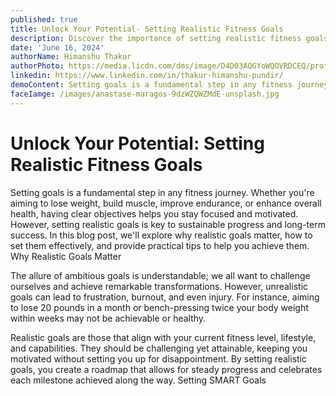 ```yaml
---
published: true
title: Unlock Your Potential- Setting Realistic Fitness Goals
description: Discover the importance of setting realistic fitness goals and learn how to achieve them effectively with practical tips and strategies. Start your journey to a healthier, more fulfilling lifestyle today!
date: 'June 16, 2024'
authorName: Himanshu Thakur
authorPhoto: https://media.licdn.com/dms/image/D4D03AQGYoWQOVRDCEQ/profile-displayphoto-shrink_200_200/0/1700386211110?e=2147483647&v=beta&t=yVIJ5QoefFWSVMCD8N4QOoW_RVkXscwoAkZ-YOCXSGI
linkedin: https://www.linkedin.com/in/thakur-himanshu-pundir/
demoContent: Setting goals is a fundamental step in any fitness journey. Whether you're aiming to lose weight, build muscle, improve endurance, or enhance overall health, having clear objectives helps you stay focused and motivated. However, setting realistic goals is key to sustainable progress and long-term success. In this blog post, we'll explore why realistic goals matter, how to set them effectively, and provide practical tips to help you achieve them.
faceIamge: /images/anastase-maragos-9dzWZQWZMdE-unsplash.jpg
---
```


# Unlock Your Potential: Setting Realistic Fitness Goals

Setting goals is a fundamental step in any fitness journey. Whether you're aiming to lose weight, build muscle, improve endurance, or enhance overall health, having clear objectives helps you stay focused and motivated. However, setting realistic goals is key to sustainable progress and long-term success. In this blog post, we'll explore why realistic goals matter, how to set them effectively, and provide practical tips to help you achieve them.
Why Realistic Goals Matter

The allure of ambitious goals is understandable; we all want to challenge ourselves and achieve remarkable transformations. However, unrealistic goals can lead to frustration, burnout, and even injury. For instance, aiming to lose 20 pounds in a month or bench-pressing twice your body weight within weeks may not be achievable or healthy.

Realistic goals are those that align with your current fitness level, lifestyle, and capabilities. They should be challenging yet attainable, keeping you motivated without setting you up for disappointment. By setting realistic goals, you create a roadmap that allows for steady progress and celebrates each milestone achieved along the way.
Setting SMART Goals
